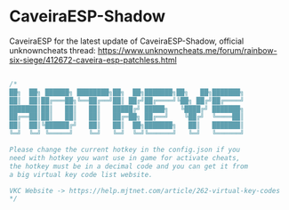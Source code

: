# CaveiraESP-Shadow
CaveiraESP for the latest update of CaveiraESP-Shadow, official unknowncheats thread: https://www.unknowncheats.me/forum/rainbow-six-siege/412672-caveira-esp-patchless.html

```c++

/*
██╗  ██╗ ██████╗ ████████╗██╗  ██╗███████╗██╗   ██╗███████╗
██║  ██║██╔═══██╗╚══██╔══╝██║ ██╔╝██╔════╝╚██╗ ██╔╝██╔════╝
███████║██║   ██║   ██║   █████╔╝ █████╗   ╚████╔╝ ███████╗
██╔══██║██║   ██║   ██║   ██╔═██╗ ██╔══╝    ╚██╔╝  ╚════██║
██║  ██║╚██████╔╝   ██║   ██║  ██╗███████╗   ██║   ███████║
╚═╝  ╚═╝ ╚═════╝    ╚═╝   ╚═╝  ╚═╝╚══════╝   ╚═╝   ╚══════╝

Please change the current hotkey in the config.json if you 
need with hotkey you want use in game for activate cheats, 
the hotkey must be in a decimal code and you can get it from 
a big virtual key code list website.

VKC Website -> https://help.mjtnet.com/article/262-virtual-key-codes
*/
```
